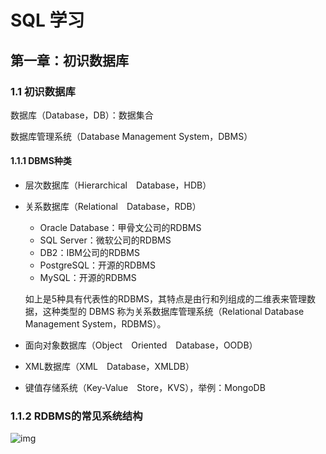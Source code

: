 # SQL 学习

## 第一章：初识数据库

### 1.1 初识数据库

数据库（Database，DB）：数据集合

数据库管理系统（Database Management System，DBMS）

#### 1.1.1 DBMS种类

- 层次数据库（Hierarchical Database，HDB）

- 关系数据库（Relational Database，RDB）

  - Oracle Database：甲骨文公司的RDBMS
  - SQL Server：微软公司的RDBMS
  - DB2：IBM公司的RDBMS
  - PostgreSQL：开源的RDBMS
  - MySQL：开源的RDBMS

  如上是5种具有代表性的RDBMS，其特点是由行和列组成的二维表来管理数据，这种类型的 DBMS 称为关系数据库管理系统（Relational Database Management System，RDBMS）。

- 面向对象数据库（Object Oriented Database，OODB）

- XML数据库（XML Database，XMLDB）

- 键值存储系统（Key-Value Store，KVS），举例：MongoDB

### 1.1.2 RDBMS的常见系统结构

<img src="https://github.com/datawhalechina/wonderful-sql/blob/main/img/ch01/ch01.01%E7%B3%BB%E7%BB%9F%E7%BB%93%E6%9E%84.jpg?raw=true" alt="img"  />
